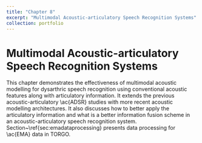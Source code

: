 ```yaml
---
title: "Chapter 8"
excerpt: "Multimodal Acoustic-articulatory Speech Recognition Systems"
collection: portfolio
---
```

# Multimodal Acoustic-articulatory Speech Recognition Systems

This chapter demonstrates the effectiveness of multimodal acoustic modelling for dysarthric speech recognition using conventional acoustic features along with articulatory information. It extends the previous acoustic-articulatory \ac{ADSR} studies with more recent acoustic modelling architectures. It also discusses how to better apply the articulatory information and what is a better information fusion scheme in an acoustic-articulatory speech recognition system. Section~\ref{sec:emadataprocessing} presents data processing for \ac{EMA} data in TORGO. 
